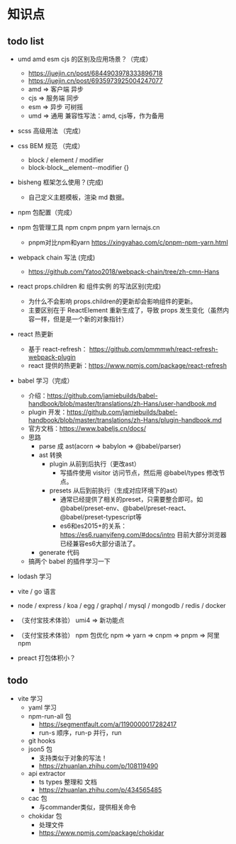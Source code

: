 # 知识点

## todo list
- umd amd esm cjs 的区别及应用场景？（完成）
  - https://juejin.cn/post/6844903978333896718
  - https://juejin.cn/post/6935973925004247077
  - amd => 客户端 异步
  - cjs => 服务端 同步
  - esm => 异步 可树摇
  - umd => 通用 兼容性写法：amd, cjs等，作为备用
- scss 高级用法 （完成）
- css BEM 规范 （完成）
  - block / element / modifier
  - block-block__element--modifier {}
- bisheng 框架怎么使用？(完成)
  - 自己定义主题模板，渲染 md 数据。
- npm 包配置（完成）

- npm 包管理工具 npm cnpm pnpm yarn lernajs.cn
  - pnpm对比npm和yarn https://xingyahao.com/c/pnpm-npm-yarn.html
- webpack chain 写法 (完成)
  - https://github.com/Yatoo2018/webpack-chain/tree/zh-cmn-Hans

- react props.children 和 组件实例 的写法区别(完成)
  - 为什么不会影响 props.children的更新却会影响组件的更新。
  - 主要区别在于 ReactElement 重新生成了，导致 props 发生变化（虽然内容一样，但是是一个新的对象指针）

- react 热更新
  - 基于 react-refresh： https://github.com/pmmmwh/react-refresh-webpack-plugin
  - react 提供的热更新：https://www.npmjs.com/package/react-refresh

- babel 学习（完成）
  - 介绍：https://github.com/jamiebuilds/babel-handbook/blob/master/translations/zh-Hans/user-handbook.md
  - plugin 开发：https://github.com/jamiebuilds/babel-handbook/blob/master/translations/zh-Hans/plugin-handbook.md
  - 官方文档：https://www.babeljs.cn/docs/
  - 思路
    - parse 成 ast(acorn => babylon => @babel/parser)
    - ast 转换
      - plugin 从前到后执行（更改ast）
        - 写插件使用 visitor 访问节点，然后用 @babel/types 修改节点。
      - presets 从后到前执行（生成对应环境下的ast）
        - 通常已经提供了相关的preset，只需要整合即可。如 @babel/preset-env、@babel/preset-react、@babel/preset-typescript等
        - es6和es2015+的关系：https://es6.ruanyifeng.com/#docs/intro 目前大部分浏览器已经兼容es6大部分语法了。
    - generate 代码
  - 搞两个 babel 的插件学习一下


- lodash 学习

- vite / go 语言

- node / express / koa / egg / graphql / mysql / mongodb / redis / docker

- （支付宝技术体验） umi4 => 新功能点
- （支付宝技术体验） npm 包优化 npm => yarn => cnpm => pnpm => 阿里npm

- preact 打包体积小？


## todo

- vite 学习
  - yaml 学习
  - npm-run-all 包
    - https://segmentfault.com/a/1190000017282417
    - run-s 顺序，run-p 并行，run
  - git hooks
  - json5 包
    - 支持类似于对象的写法！
    - https://zhuanlan.zhihu.com/p/108119490
  - api extractor
    - ts types 整理和 文档
    - https://zhuanlan.zhihu.com/p/434565485
  - cac 包
    - 与commander类似，提供相关命令
  - chokidar 包
    - 处理文件
    - https://www.npmjs.com/package/chokidar